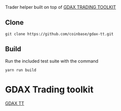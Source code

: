 Trader helper built on top of [GDAX TRADING TOOLKIT](https://github.com/coinbase/gdax-tt)

## Clone
    git clone https://github.com/coinbase/gdax-tt.git 

## Build
 Run the included test suite with the command

    yarn run build

# GDAX Trading toolkit
[GDAX TT ](https://github.com/coinbase/gdax-tt.git)